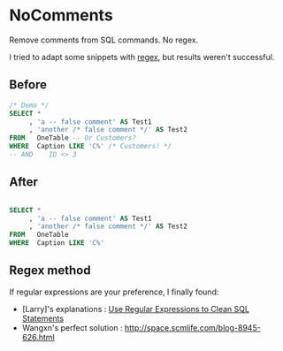 # NoComments

Remove comments from SQL commands. No regex.

I tried to adapt some snippets with [regex](http://stackoverflow.com/questions/3524317/regex-to-strip-line-comments-from-c-sharp), but results weren't successful.


## Before

```SQL
/* Demo */
SELECT *
     , 'a -- false comment' AS Test1
     , 'another /* false comment */' AS Test2
FROM   OneTable -- Or Customers?
WHERE  Caption LIKE 'C%' /* Customers! */
-- AND    ID <> 3
```


## After

```SQL

SELECT *
     , 'a -- false comment' AS Test1
     , 'another /* false comment */' AS Test2
FROM   OneTable
WHERE  Caption LIKE 'C%'

```


## Regex method

If regular expressions are your preference, I finally found:

* [Larry]'s explanations : [Use Regular Expressions to Clean SQL Statements](http://larrysteinle.com/2011/02/09/use-regular-expressions-to-clean-sql-statements/)
* Wangxn's perfect solution : http://space.scmlife.com/blog-8945-626.html
